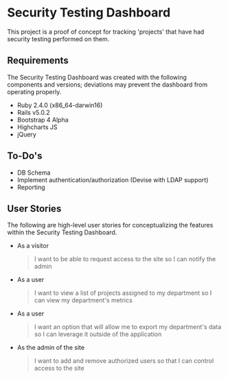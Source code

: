 # Security Testing Dashboard

This project is a proof of concept for tracking 'projects' that have had security testing performed on them.

## Requirements
The Security Testing Dashboard was created with the following components and versions; deviations may prevent the dashboard from operating properly. 

* Ruby 2.4.0 (x86_64-darwin16)
* Rails v5.0.2
* Bootstrap 4 Alpha
* Highcharts JS
* jQuery

## To-Do's

* DB Schema
* Implement authentication/authorization (Devise with LDAP support)
* Reporting

## User Stories
The following are high-level user stories for conceptualizing the features within the Security Testing Dashboard.

*   As a visitor
    > I want to be able to request access to the site
    > so I can notify the admin 

*   As a user
    > I want to view a list of projects assigned to my department
    > so I can view my department's metrics 

*   As a user
    > I want an option that will allow me to export my department's data
    > so I can leverage it outside of the application

*   As the admin of the site
    > I want to add and remove authorized users
    > so that I can control access to the site 